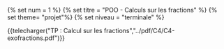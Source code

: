 {% set num = 1 %}
{% set titre = "POO - Calculs sur les fractions" %}
{% set theme= "projet"%}
{% set niveau = "terminale" %}




{{telecharger("TP : Calcul sur les fractions","../pdf/C4/C4-exofractions.pdf")}}